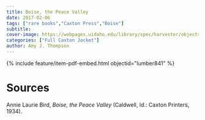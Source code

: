 ```yaml
---
title: Boise, the Peace Valley
date: 2017-02-06
tags: ["rare books","Caxton Press","Boise"]
subtitle: 
cover-image: https://webpages.uidaho.edu/library/spec/harvester/objects/boisepeacevalley.jpg
categories: ["Full Caxton Jacket"]
author: Amy J. Thompson
---
```


{% include feature/item-pdf-embed.html objectid="lumber841" %}

# Sources

Annie Laurie Bird, *Boise, the Peace Valley* (Caldwell, Id.: Caxton Printers, 1934).